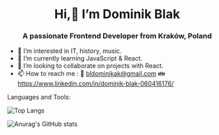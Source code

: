  <h1 align="center"> Hi,👋 I’m Dominik Blak</h1>
 <h3 align="center">A passionate Frontend Developer from Kraków, Poland</h3>
 
- 👀 I’m interested in IT, history, music.
- 🌱 I’m currently learning JavaScript & React.
- 💞️ I’m looking to collaborate on projects with React.
- 📫 How to reach me : :email: bldominikak@gmail.com :family: https://www.linkedin.com/in/dominik-blak-060416176/

Languages and Tools: 

![Top Langs](https://github-readme-stats.vercel.app/api/top-langs/?username=dominikblak&layout=compact&theme=tokyonight)

![Anurag's GitHub stats](https://github-readme-stats.vercel.app/api?username=dominikblak&show_icons=true&theme=tokyonight)






<!---
dominikblak/dominikblak is a ✨ special ✨ repository because its `README.md` (this file) appears on your GitHub profile.
You can click the Preview link to take a look at your changes.
--->
